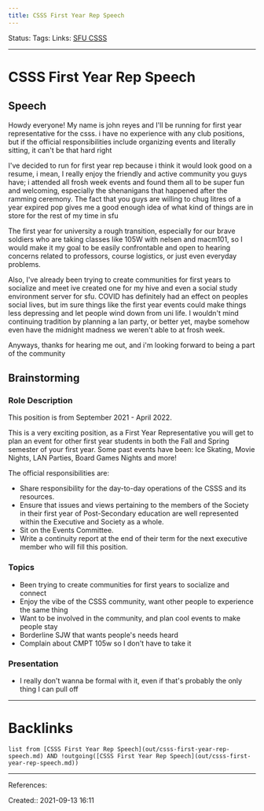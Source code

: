 ```yaml
---
title: CSSS First Year Rep Speech
---
```

Status: 
Tags: 
Links: [SFU CSSS](out/sfu-csss.md)
___
# CSSS First Year Rep Speech
## Speech
Howdy everyone! My name is john reyes and I'll be running for first year representative for the csss. i have no experience with any club positions, but if the official responsibilities include organizing events and literally sitting, it can't be that hard right

I've decided to run for first year rep because i think it would look good on a resume, i mean, I really enjoy the friendly and active community you guys have; i attended all frosh week events and found them all to be super fun and welcoming, especially the shenanigans that happened after the ramming ceremony. The fact that you guys are willing to chug litres of a year expired pop gives me a good enough idea of what kind of things are in store for the rest of my time in sfu

The first year for university a rough transition, especially for our brave soldiers who are taking classes like 105W with nelsen and macm101, so I would make it my goal to be easily confrontable and open to hearing concerns related to professors, course logistics, or just even everyday problems.

Also, I've already been trying to create communities for first years to socialize and meet ive created one for my hive and even a social study environment server for sfu. COVID has definitely had an effect on peoples social lives, but im sure things like the first year events could make things less depressing and let people wind down from uni life. I wouldn't mind continuing tradition by planning a lan party, or better yet, maybe somehow even have the midnight madness we weren't able to at frosh week.

Anyways, thanks for hearing me out, and i'm looking forward to being a part of the community
## Brainstorming
### Role Description
This position is from September 2021 - April 2022.

This is a very exciting position, as a First Year Representative you will get to plan an event for other first year students in both the Fall and Spring semester of your first year. Some past events have been: Ice Skating, Movie Nights, LAN Parties, Board Games Nights and more!  
 
The official responsibilities are:  
- Share responsibility for the day-to-day operations of the CSSS and its resources.
- Ensure that issues and views pertaining to the members of the Society in their first year of Post-Secondary education are well represented within the Executive and Society as a whole.
- Sit on the Events Committee.
- Write a continuity report at the end of their term for the next executive member who will fill this position.
### Topics
- Been trying to create communities for first years to socialize and connect
- Enjoy the vibe of the CSSS community, want other people to experience the same thing
- Want to be involved in the community, and plan cool events to make people stay
- Borderline SJW that wants people's needs heard
- Complain about CMPT 105w so I don't have to take it
### Presentation
- I really don't wanna be formal with it, even if that's probably the only thing I can pull off

___
# Backlinks
```dataview
list from [CSSS First Year Rep Speech](out/csss-first-year-rep-speech.md) AND !outgoing([CSSS First Year Rep Speech](out/csss-first-year-rep-speech.md))
```
___
References:

Created:: 2021-09-13 16:11
